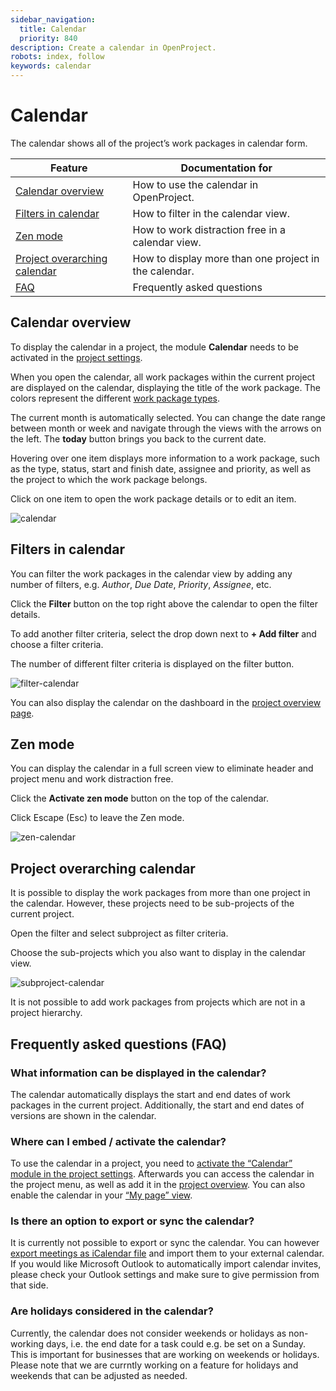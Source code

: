```yaml
---
sidebar_navigation:
  title: Calendar
  priority: 840
description: Create a calendar in OpenProject.
robots: index, follow
keywords: calendar
---
```


# Calendar

The calendar shows all of the project’s work packages in calendar form. 

| Feature                                                      | Documentation for                                     |
| ------------------------------------------------------------ | ----------------------------------------------------- |
| [Calendar overview](#calendar-overview)                      | How to use the calendar in OpenProject.               |
| [Filters in calendar](#filters-in-calendar)                  | How to filter in the calendar view.                   |
| [Zen mode](#zen-mode)                                        | How to work distraction free in a calendar view.      |
| [Project overarching calendar](#project-orverarching-calendar) | How to display more than one project in the calendar. |
| [FAQ](#frequently-asked-questions-(faq))                     | Frequently asked questions                            |

## Calendar overview

To display the calendar in a project, the module **Calendar** needs to be activated in the [project settings](../projects/#activate-modules).

When you open the calendar, all work packages within the current project are displayed on the calendar, displaying the title of the work package. The colors represent the different [work package types](../../system-admin-guide/#work-package-types).

The current month is automatically selected. You can change the  date range between month or week and navigate through the views with the arrows on the left. The **today** button brings you back to the current date.

Hovering over one item displays more information to a work package, such as the type, status, start and finish date, assignee and priority, as well as the project to which the work package belongs.

Click on one item to open the work package details or to edit an item.

![calendar](1568639577828.png)

## Filters in calendar

You can filter the work packages in the calendar view by adding any number of filters, e.g. *Author*, *Due Date*, *Priority*, *Assignee*, etc.

Click the **Filter** button on the top right above the calendar to open the filter details.

To add another filter criteria, select the drop down next to **+ Add filter** and choose a filter criteria.

The number of different filter criteria is displayed on the filter button.

![filter-calendar](filter-calendar.png)

You can also display the calendar on the dashboard in the [project overview page](#project-overview).

## Zen mode

You can display the calendar in a full screen view to eliminate header and project menu and work distraction free.

Click the **Activate zen mode** button on the top of the calendar.

Click Escape (Esc) to leave the Zen mode.

![zen-calendar](zen-calendar.png)

## Project overarching calendar

It is possible to display the work packages from more than one project in the calendar. However, these projects need to be sub-projects of the current project.

Open the filter and select subproject as filter criteria.

Choose the sub-projects which you also want to display in the calendar view.

![subproject-calendar](subproject-calendar.png)

It is not possible to add work packages from projects which are not in a project hierarchy.



## Frequently asked questions (FAQ)

### What information can be displayed in the calendar?

The calendar automatically displays the start and end dates of work  packages in the current project. Additionally, the start and end dates of versions are shown in the calendar.

### Where can I embed / activate the calendar?

To use the calendar in a project, you need to [activate the “Calendar” module in the project settings](../projects/#activate-modules). Afterwards you can access the calendar in the project menu, as well as add it in the [project overview](#project-overview). You can also enable the calendar in your [“My page” view](#my-page).

### Is there an option to export or sync the calendar?

It is currently not possible to export or sync the calendar. You can however [export meetings as iCalendar file](#meetings) and import them to your external calendar. If you would like Microsoft Outlook to automatically import calendar invites, please check your Outlook settings and make sure to give permission from that side.

### Are holidays considered in the calendar?

Currently, the calendar does not consider weekends or holidays as non-working days, i.e. the end date for a task could e.g. be set on a Sunday. This is important for businesses that are working on weekends or holidays. Please note that we are currntly working on a feature for holidays and weekends that can be adjusted as needed. 
